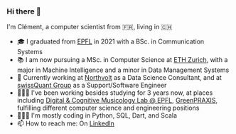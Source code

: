 ### Hi there 👋

I'm Clément, a computer scientist from 🇫🇷, living in 🇨🇭 

- 🎓 I graduated from [EPFL](https://epfl.ch) in 2021 with a BSc. in Communication Systems
- 📚 I am now pursuing a MSc. in Computer Science at [ETH Zurich](https://ethz.ch), with a major in Machine Intelligence and a minor in Data Management Systems
- 🌱 Currently working at [Northvolt](https://northvolt.com) as a Data Science Consultant, and at [swissQuant Group](https://www.swissquant.com) as a Support/Software Engineer
- 👨🏻‍🔬 I've been working besides studying for 3 years now, at places including [Digital & Cognitive Musicology Lab @ EPFL](https://www.epfl.ch/labs/dcml/), [GreenPRAXIS](https://www.greenpraxis.com/en), fulfilling different computer science and engineering positions
- 👨🏻‍💻 I'm mostly coding in Python, SQL, Dart, and Scala
- 📫 How to reach me: On [LinkedIn](https://www.linkedin.com/in/clementsicard)
